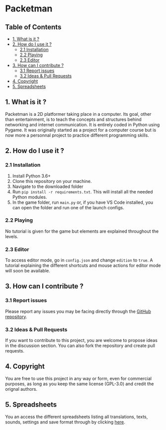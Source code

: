 # Packetman <!-- omit in toc -->

## Table of Contents <!-- omit in toc -->
- [1. What is it ?](#1-what-is-it-)
- [2. How do I use it ?](#2-how-do-i-use-it-)
  - [2.1 Installation](#21-installation)
  - [2.2 Playing](#22-playing)
  - [2.3 Editor](#23-editor)
- [3. How can I contribute ?](#3-how-can-i-contribute-)
  - [3.1 Report issues](#31-report-issues)
  - [3.2 Ideas & Pull Requests](#32-ideas--pull-requests)
- [4. Copyright](#4-copyright)
- [5. Spreadsheets](#5-spreadsheets)

## 1. What is it ?
Packetman is a 2D platformer taking place in a computer. Its goal, other than entertainment, is to teach the concepts and structures behind networking and internet communication. It is entirely coded in Python using Pygame. It was originally started as a project for a computer course but is now more a personnal project to practice different programming skills.

## 2. How do I use it ?

### 2.1 Installation
1. Install Python 3.6+
2. Clone this repository on your machine.
3. Navigate to the downloaded folder
4. Run `pip install -r requirements.txt`. This will install all the needed Python modules.
5. In the game folder, run `main.py` or, if you have VS Code installed, you can open the folder and run one of the launch configs.

### 2.2 Playing
No tutorial is given for the game but elements are explained throughout the levels.

### 2.3 Editor
To access editor mode, go in `config.json` and change `edition` to `true`.
A tutorial explaining the different shortcuts and mouse actions for editor mode will soon be available.

## 3. How can I contribute ?

### 3.1 Report issues
Please report any issues you may be facing directly through the [GitHub repository](https://github.com/LordBaryhobal/packetman/issues).

### 3.2 Ideas & Pull Requests
If you want to contribute to this project, you are welcome to propose ideas in the discussion section.
You can also fork the repository and create pull requests.

## 4. Copyright
You are free to use this project in any way or form, even for commercial purposes, as long as you keep the same license (GPL-3.0) and credit the orignal authors.

## 5. Spreadsheets
You an access the different spreadsheets listing all translations, texts, sounds, settings and save format through by clicking [here](https://docs.google.com/spreadsheets/d/1mztYjDFp3rQhIc3oBZIXcrTSugGvXeVyIbywnN1AFCc/edit?usp=sharing).

